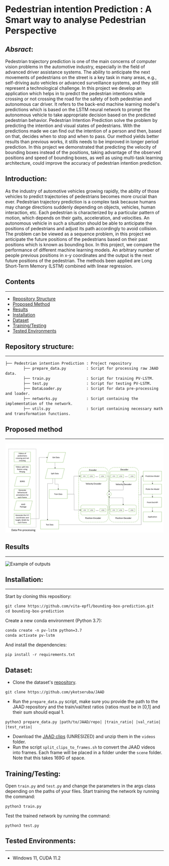 # Pedestrian intention Prediction : A Smart way to analyse Pedestrian Perspective


## _Absract_:
Pedestrian trajectory prediction is one of the main concerns of computer vision problems in the automotive industry, especially in the field of advanced driver assistance systems. The ability to anticipate the next movements of pedestrians on the street is a key task in many areas, e.g., self-driving auto vehicles or advanced surveillance systems, and they still represent a technological challenge. In this project we develop an application which helps in to predict the pedestrian intentions while crossing or not crossing the road for the safety of both pedestrian and autonomous car driver. It refers to the back-end machine learning model's predictions which is based on the LSTM neural network to prompt the autonomous vehicle to take appropriate decision based on the predicted pedestrian behavior. Pedestrian Intention Prediction solve the problem by predicting the intention and visual states of pedestrians. With the predictions made we can find out the intention of a person and then, based on that, decides when to stop and when to pass. Our method yields better results than previous works, it stills needs to be improved in longer period prediction. In this project we demonstrated that predicting the velocity of bounding boxes instead of the positions, taking advantage of the observed positions and speed of bounding boxes, as well as using multi-task learning architecture, could improve the accuracy of pedestrian intention prediction.

## Introduction:
As the industry of automotive vehicles growing rapidly, the ability of those vehicles to predict trajectories of pedestrians becomes more crucial than ever. Pedestrian trajectory prediction is a complex task because humans may change directions suddenly depending on objects, vehicles, human interaction, etc.  Each pedestrian is characterized by a particular pattern of motion, which depends on their gaits, acceleration, and velocities. An autonomous vehicle in such a situation should be able to anticipate the positions of pedestrians and adjust its path accordingly to avoid collision. The problem can be viewed as a sequence problem, in this project we anticipate the future positions of the pedestrians based on their past positions which is known as bounding box. In this project, we compare the performance of different machine learning models. An arbitrary number of people previous positions in x-y coordinates and the output is the next future positions of the pedestrian. The methods been applied are Long Short-Term Memory (LSTM) combined with linear regression. 

## Contents
------------
  * [Repository Structure](#repository-structure)
  * [Proposed Method](#proposed-method)
  * [Results](#results)
  * [Installation](#installation)
  * [Dataset](#dataset)
  * [Training/Testing](#training-testing)
  * [Tested Environments](#tested-environments)
  
## Repository structure:
------------
    ├── Pedestrian intention Prediction : Project repository
            ├── prepare_data.py         : Script for processing raw JAAD data.
            ├── train.py                : Script for training PV-LSTM.  
            ├── test.py                 : Script for testing PV-LSTM.  
            ├── DataLoader.py           : Script for data pre-processing and loader. 
            ├── networks.py             : Script containing the implementation of the network.
            ├── utils.py                : Script containing necessary math and transformation functions.
            
## Proposed method
-------------
![Network architecture](/Netwrok.png)


## Results
--------------
![Example of outputs](/visualizations.png)

## Installation:
------------
Start by cloning this repositiory:
```
git clone https://github.com/vita-epfl/bounding-box-prediction.git
cd bounding-box-prediction
```
Create a new conda environment (Python 3.7):
```
conda create -n pv-lstm python=3.7
conda activate pv-lstm
```
And install the dependencies:
```
pip install -r requirements.txt
```

## Dataset:
  
  * Clone the dataset's [repository](https://github.com/ykotseruba/JAAD).
  ```
  git clone https://github.com/ykotseruba/JAAD
  ```
  * Run the `prepare_data.py` script, make sure you provide the path to the JAAD repository and the train/val/test ratios (ratios must be in [0,1] and their sum should equal 1.
  ```
  python3 prepare_data.py |path/to/JAAD/repo| |train_ratio| |val_ratio| |test_ratio|
  ```
  * Download the [JAAD clips](http://data.nvision2.eecs.yorku.ca/JAAD_dataset/) (UNRESIZED) and unzip them in the `videos` folder.
  * Run the script `split_clips_to_frames.sh` to convert the JAAD videos into frames. Each frame will be placed in a folder under the `scene` folder. Note that this takes 169G of space.
  
  
## Training/Testing:
Open `train.py` and `test.py` and change the parameters in the args class depending on the paths of your files.
Start training the network by running the command:
```
python3 train.py
```
Test the trained network by running the command:
```
python3 test.py
```

## Tested Environments:
------------
  * Windows 11, CUDA 11.2

```
